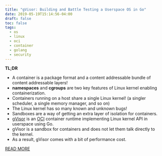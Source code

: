 ```yaml
---
title: "gVisor: Building and Battle Testing a Userspace OS in Go"
date: 2019-05-19T15:14:56-04:00
draft: false
toc: false
tags:
  - os
  - linux
  - oci
  - container
  - golang
  - security
---
```


**TL;DR**

  - A container is a package format and a content addressable bundle of content addressable layers!
  - **namespaces** and **cgroups** are two key features of Linux kernel enabling containerization.
  - Containers running on a host share a single Linux kernel! (a singler scheduler, a single memory manager, and so on)
  - The Linux kernel has so many known and unknown bugs!
  - Sandboxes are a way of getting an extra layer of isolation for containers.
  - [gVisor](https://gvisor.dev) is an [OCI](https://www.opencontainers.org) container runtime implementing Linux kernel API in userspace using Go.
  - gVisor is a sandbox for containers and does not let them talk directly to the kernel.
  - As a result, gVisor comes with a bit of performance cost.

[READ MORE](https://www.infoq.com/presentations/gvisor-os-go)
